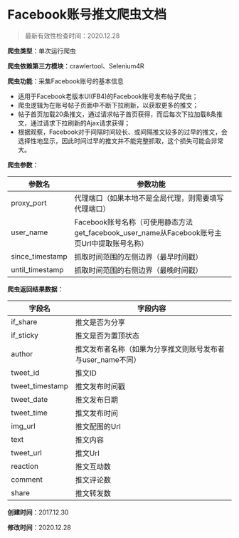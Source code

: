 # Facebook账号推文爬虫文档

> 最新有效性检查时间：2020.12.28

**爬虫类型**：单次运行爬虫

**爬虫依赖第三方模块**：crawlertool、Selenium4R

**爬虫功能**：采集Facebook账号的基本信息

* 适用于Facebook老版本UI(FB4)的Facebook账号发布帖子爬虫；
* 爬虫逻辑为在账号帖子页面中不断下拉刷新，以获取更多的推文；
* 帖子首页加载20条推文，通过请求帖子首页获得，而后每次下拉加载8条推文，通过请求下拉刷新的Ajax请求获得；
* 根据观察，Facebook对于间隔时间较长、或间隔推文较多的过早的推文，会选择性地显示，因此时间过早的推文并不能完整抓取，这个损失可能会非常大。

**爬虫参数**：

| 参数名          | 参数功能                                                     |
| --------------- | ------------------------------------------------------------ |
| proxy_port      | 代理端口（如果本地不是全局代理，则需要填写代理端口）         |
| user_name       | Facebook账号名称（可使用静态方法get_facebook_user_name从Facebook账号主页Url中提取账号名称） |
| since_timestamp | 抓取时间范围的左侧边界（最早时间戳）                         |
| until_timestamp | 抓取时间范围的右侧边界（最晚时间戳）                         |

**爬虫返回结果数据**：

| 字段名          | 字段内容                                                    |
| --------------- | ----------------------------------------------------------- |
| if_share        | 推文是否为分享                                              |
| if_sticky       | 推文是否为置顶状态                                          |
| author          | 推文发布者名称（如果为分享推文则账号发布者与user_name不同） |
| tweet_id        | 推文ID                                                      |
| tweet_timestamp | 推文发布时间戳                                              |
| tweet_date      | 推文发布日期                                                |
| tweet_time      | 推文发布时间                                                |
| img_url         | 推文配图的Url                                               |
| text            | 推文内容                                                    |
| tweet_url       | 推文Url                                                     |
| reaction        | 推文互动数                                                  |
| comment         | 推文评论数                                                  |
| share           | 推文转发数                                                  |

**创建时间**：2017.12.30

**修改时间**：2020.12.28
